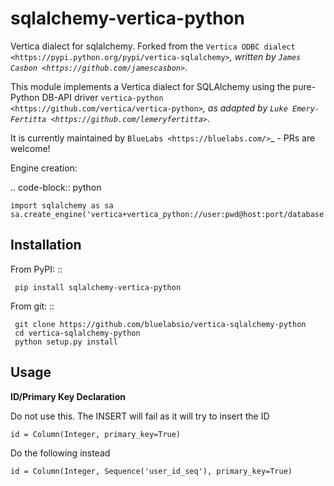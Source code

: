 sqlalchemy-vertica-python
=========================

Vertica dialect for sqlalchemy. Forked from the `Vertica ODBC dialect <https://pypi.python.org/pypi/vertica-sqlalchemy>`_, written by `James Casbon <https://github.com/jamescasbon>`_.

This module implements a Vertica dialect for SQLAlchemy using the pure-Python DB-API driver `vertica-python <https://github.com/vertica/vertica-python>`_, as adapted by `Luke Emery-Fertitta <https://github.com/lemeryfertitta>`_.

It is currently maintained by `BlueLabs <https://bluelabs.com/>`_ - PRs are welcome!

Engine creation:

.. code-block:: python

    import sqlalchemy as sa
    sa.create_engine('vertica+vertica_python://user:pwd@host:port/database')

Installation
------------

From PyPI: ::

     pip install sqlalchemy-vertica-python

From git: ::

     git clone https://github.com/bluelabsio/vertica-sqlalchemy-python
     cd vertica-sqlalchemy-python
     python setup.py install
     

Usage
------------

**ID/Primary Key Declaration**

Do not use this. The INSERT will fail as it will try to insert the ID

    id = Column(Integer, primary_key=True)

Do the following instead

    id = Column(Integer, Sequence('user_id_seq'), primary_key=True)
